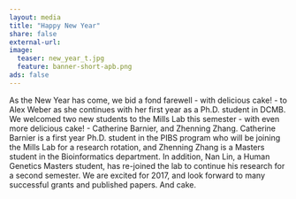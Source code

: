 ```yaml
---
layout: media 
title: "Happy New Year"
share: false
external-url: 
image:
  teaser: new_year_t.jpg
  feature: banner-short-apb.png
ads: false
---
```

As the New Year has come, we bid a fond farewell - with delicious cake! - to Alex Weber as she continues with her first year as a Ph.D. student in DCMB. We welcomed two new students to the Mills Lab this semester - with even more delicious cake! - Catherine Barnier, and Zhenning Zhang. Catherine Barnier is a first year Ph.D. student in the PIBS program who will be joining the Mills Lab for a research rotation, and Zhenning Zhang is a Masters student in the Bioinformatics department. In addition, Nan Lin, a Human Genetics Masters student, has re-joined the lab to continue his research for a second semester. We are excited for 2017, and look forward to many successful grants and published papers. And cake. 
